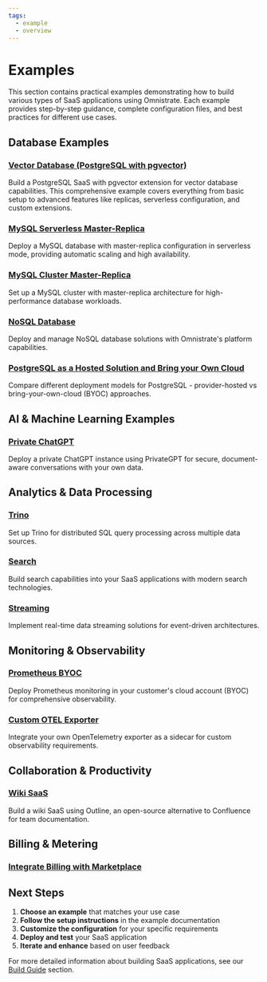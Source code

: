 ```yaml
---
tags:
  - example
  - overview
---
```


# Examples

This section contains practical examples demonstrating how to build various types of SaaS applications using Omnistrate. Each example provides step-by-step guidance, complete configuration files, and best practices for different use cases.

## Database Examples

### [Vector Database (PostgreSQL with pgvector)](dbaas/index.md)

Build a PostgreSQL SaaS with pgvector extension for vector database capabilities. This comprehensive example covers everything from basic setup to advanced features like replicas, serverless configuration, and custom extensions.

### [MySQL Serverless Master-Replica](mysql-master-replica-serverless/index.md)

Deploy a MySQL database with master-replica configuration in serverless mode, providing automatic scaling and high availability.

### [MySQL Cluster Master-Replica](mysql-cluster-master-replica/index.md)

Set up a MySQL cluster with master-replica architecture for high-performance database workloads.

### [NoSQL Database](nosql/index.md)

Deploy and manage NoSQL database solutions with Omnistrate's platform capabilities.

### [PostgreSQL as a Hosted Solution and Bring your Own Cloud](postgres-provider-and-byoc/index.md)

Compare different deployment models for PostgreSQL - provider-hosted vs bring-your-own-cloud (BYOC) approaches.

## AI & Machine Learning Examples

### [Private ChatGPT](private-chatgpt/index.md)

Deploy a private ChatGPT instance using PrivateGPT for secure, document-aware conversations with your own data.

## Analytics & Data Processing

### [Trino](trino-byoc/index.md)

Set up Trino for distributed SQL query processing across multiple data sources.

### [Search](search/index.md)

Build search capabilities into your SaaS applications with modern search technologies.

### [Streaming](streaming/index.md)

Implement real-time data streaming solutions for event-driven architectures.

## Monitoring & Observability

### [Prometheus BYOC](prometheus-byoc/index.md)

Deploy Prometheus monitoring in your customer's cloud account (BYOC) for comprehensive observability.

### [Custom OTEL Exporter](custom-otel-sidecar/index.md)

Integrate your own OpenTelemetry exporter as a sidecar for custom observability requirements.

## Collaboration & Productivity

### [Wiki SaaS](wiki/index.md)

Build a wiki SaaS using Outline, an open-source alternative to Confluence for team documentation.

## Billing & Metering

### [Integrate Billing with Marketplace](integrate-billing-with-marketplace/index.md)

## Next Steps

1. **Choose an example** that matches your use case
2. **Follow the setup instructions** in the example documentation
3. **Customize the configuration** for your specific requirements
4. **Deploy and test** your SaaS application
5. **Iterate and enhance** based on user feedback

For more detailed information about building SaaS applications, see our [Build Guide](../build-guides/api-params.md) section.
